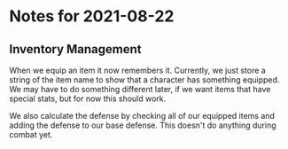 # Notes for 2021-08-22

## Inventory Management
When we equip an item it now remembers it.  Currently, we just store a string of the item name to show that a character has something equipped.  We may have to do something different later, if we want items that have special stats, but for now this should work.

We also calculate the defense by checking all of our equipped items and adding the defense to our base defense.  This doesn't do anything during combat yet.
